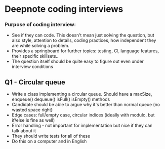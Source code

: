 # Deepnote coding interviews

### Purpose of coding interview:
- See if they can code. This doesn't mean just solving the question, but also style, attention to details, coding practices, how independent they are while solving a problem.
- Provides a springboard for further topics: testing, CI, language features, their specific skillsets..
- The question itself should be quite easy to figure out even under interview conditions


## Q1 - Circular queue
- Write a class implementing a circular queue. Should have a maxSize, enqueue() dequeue() isFull() isEmpty() methods
- Candidate should be able to argue why it's better than normal queue (no wasted space right)
- Edge cases: full/empty case, circular indices (ideally with modulo, but if/else is fine as well)
- Error handling - not important for implementation but nice if they can talk about it
- They should write tests for all of these
- Do this on a computer and in English
